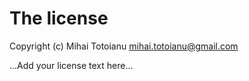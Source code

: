 # The license

Copyright (c) Mihai Totoianu <mihai.totoianu@gmail.com>

...Add your license text here...